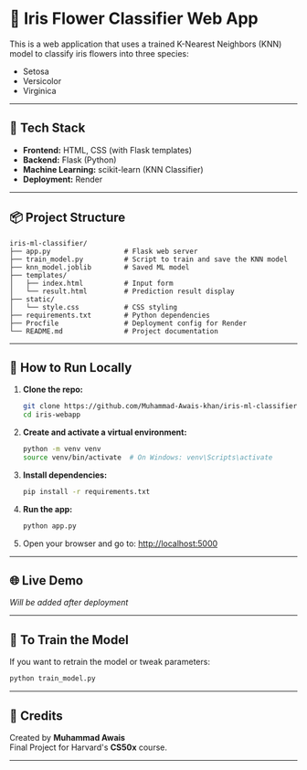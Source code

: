 # 🌸 Iris Flower Classifier Web App

This is a web application that uses a trained K-Nearest Neighbors (KNN) model to classify iris flowers into three species:
- Setosa
- Versicolor
- Virginica

---

## 🧠 Tech Stack
- **Frontend:** HTML, CSS (with Flask templates)
- **Backend:** Flask (Python)
- **Machine Learning:** scikit-learn (KNN Classifier)
- **Deployment:** Render

---

## 📦 Project Structure

```
iris-ml-classifier/
├── app.py                  # Flask web server
├── train_model.py          # Script to train and save the KNN model
├── knn_model.joblib        # Saved ML model
├── templates/
│   ├── index.html          # Input form
│   └── result.html         # Prediction result display
├── static/
│   └── style.css           # CSS styling
├── requirements.txt        # Python dependencies
├── Procfile                # Deployment config for Render
└── README.md               # Project documentation
```

---

## 🚀 How to Run Locally

1. **Clone the repo:**
   ```bash
   git clone https://github.com/Muhammad-Awais-khan/iris-ml-classifier
   cd iris-webapp
   ```

2. **Create and activate a virtual environment:**
   ```bash
   python -m venv venv
   source venv/bin/activate  # On Windows: venv\Scripts\activate
   ```

3. **Install dependencies:**
   ```bash
   pip install -r requirements.txt
   ```

4. **Run the app:**
   ```bash
   python app.py
   ```

5. Open your browser and go to: [http://localhost:5000](http://localhost:5000)

---

## 🌐 Live Demo

*Will be added after deployment*

---

## 📁 To Train the Model

If you want to retrain the model or tweak parameters:

```bash
python train_model.py
```

---

## 🙌 Credits

Created by **Muhammad Awais**  
Final Project for Harvard's **CS50x** course.

---